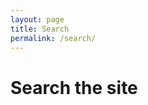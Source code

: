 ```yaml
---
layout: page
title: Search
permalink: /search/
---
```

# Search the site
<div id="search">
    <script>
    (function() {
        var cx = '007622458879046588187:xd8uxoysycu';
        var gcse = document.createElement('script');
        gcse.type = 'text/javascript';
        gcse.async = true;
        gcse.src = 'https://cse.google.com/cse.js?cx=' + cx;
        var s = document.getElementsByTagName('script')[0];
        s.parentNode.insertBefore(gcse, s);
    })();
    </script>
    <gcse:searchbox></gcse:searchbox>
    <gcse:searchresults></gcse:searchresults>
</div>